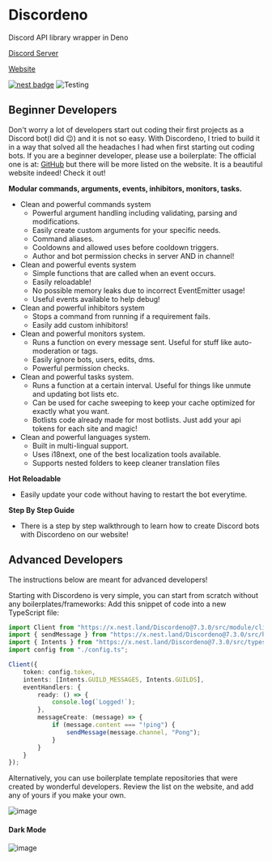 # Discordeno

Discord API library wrapper in Deno

[Discord Server](https://discord.gg/J4NqJ72)

[Website](https://discordeno.netlify.app)

[![nest badge](https://nest.land/badge-large.svg)](https://nest.land/package/Discordeno)
![Testing](https://github.com/Skillz4Killz/Discordeno/workflows/Testing/Linting/badge.svg)

## Beginner Developers

Don't worry a lot of developers start out coding their first projects as a Discord bot(I did 😉) and it is not so easy. With Discordeno, I tried to build it in a way that solved all the headaches I had when first starting out coding bots. If you are a beginner developer, please use a boilerplate: The official one is at: [GitHub](https://github.com/Skillz4Killz/Discordeno-bot-template) but there will be more listed on the website. It is a beautiful website indeed! Check it out!

**Modular commands, arguments, events, inhibitors, monitors, tasks.**

- Clean and powerful commands system
  - Powerful argument handling including validating, parsing and modifications.
  - Easily create custom arguments for your specific needs.
  - Command aliases.
  - Cooldowns and allowed uses before cooldown triggers.
  - Author and bot permission checks in server AND in channel!
- Clean and powerful events system
  - Simple functions that are called when an event occurs.
  - Easily reloadable!
  - No possible memory leaks due to incorrect EventEmitter usage!
  - Useful events available to help debug!
- Clean and powerful inhibitors system
  - Stops a command from running if a requirement fails.
  - Easily add custom inhibitors!
- Clean and powerful monitors system.
  - Runs a function on every message sent. Useful for stuff like auto-moderation or tags.
  - Easily ignore bots, users, edits, dms.
  - Powerful permission checks.
- Clean and powerful tasks system.
  - Runs a function at a certain interval. Useful for things like unmute and updating bot lists etc.
  - Can be used for cache sweeping to keep your cache optimized for exactly what you want.
  - Botlists code already made for most botlists. Just add your api tokens for each site and magic!
- Clean and powerful languages system.
  - Built in multi-lingual support.
  - Uses i18next, one of the best localization tools available.
  - Supports nested folders to keep cleaner translation files

**Hot Reloadable**
  - Easily update your code without having to restart the bot everytime.

**Step By Step Guide**
  - There is a step by step walkthrough to learn how to create Discord bots with Discordeno on our website!

## Advanced Developers
The instructions below are meant for advanced developers!

Starting with Discordeno is very simple, you can start from scratch without any boilerplates/frameworks: Add this snippet of code into a new TypeScript file:

```typescript
import Client from "https://x.nest.land/Discordeno@7.3.0/src/module/client.ts";
import { sendMessage } from "https://x.nest.land/Discordeno@7.3.0/src/handlers/channel.ts";
import { Intents } from "https://x.nest.land/Discordeno@7.3.0/src/types/options.ts";
import config from "./config.ts";

Client({
    token: config.token,
    intents: [Intents.GUILD_MESSAGES, Intents.GUILDS],
    eventHandlers: {
        ready: () => {
            console.log(`Logged!`);
        },
        messageCreate: (message) => {
            if (message.content === "!ping") {
                sendMessage(message.channel, "Pong");
            }
        }
    }
});
```

Alternatively, you can use boilerplate template repositories that were created by wonderful developers. Review the list on the website, and add any of yours if you make your own.

![image](https://i.imgur.com/z1BfUnt.png)

#### Dark Mode

![image](https://i.imgur.com/Vr2Bebr.png)
